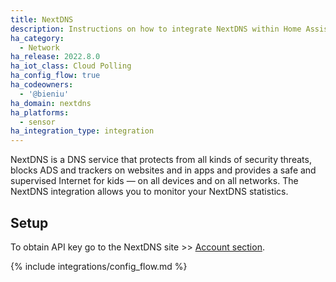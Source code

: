 ```yaml
---
title: NextDNS
description: Instructions on how to integrate NextDNS within Home Assistant.
ha_category:
  - Network
ha_release: 2022.8.0
ha_iot_class: Cloud Polling
ha_config_flow: true
ha_codeowners:
  - '@bieniu'
ha_domain: nextdns
ha_platforms:
  - sensor
ha_integration_type: integration
---
```


NextDNS is a DNS service that protects from all kinds of security threats, blocks ADS and trackers on websites and in apps and provides a safe and supervised Internet for kids — on all devices and on all networks. The NextDNS integration allows you to monitor your NextDNS statistics.

## Setup

To obtain API key go to the NextDNS site >> [Account section](https://my.nextdns.io/account).

{% include integrations/config_flow.md %}
